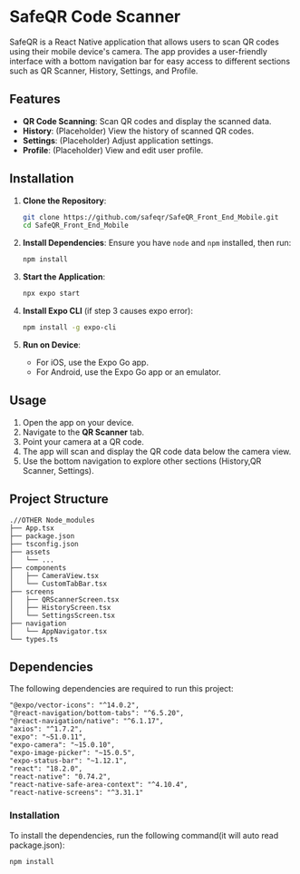 # SafeQR Code Scanner

SafeQR is a React Native application that allows users to scan QR codes using their mobile device's camera. The app provides a user-friendly interface with a bottom navigation bar for easy access to different sections such as QR Scanner, History, Settings, and Profile.

## Features

- **QR Code Scanning**: Scan QR codes and display the scanned data.
- **History**: (Placeholder) View the history of scanned QR codes.
- **Settings**: (Placeholder) Adjust application settings.
- **Profile**: (Placeholder) View and edit user profile.


## Installation

1. **Clone the Repository**:
   ```sh
   git clone https://github.com/safeqr/SafeQR_Front_End_Mobile.git
   cd SafeQR_Front_End_Mobile
   ```

2. **Install Dependencies**:
   Ensure you have `node` and `npm` installed, then run:
   ```sh
   npm install
   ```


3. **Start the Application**:
   ```sh
   npx expo start
   ```

   
3. **Install Expo CLI** (if step 3 causes expo error):
   ```sh
   npm install -g expo-cli
   ```

5. **Run on Device**:
   - For iOS, use the Expo Go app.
   - For Android, use the Expo Go app or an emulator.

## Usage

1. Open the app on your device.
2. Navigate to the **QR Scanner** tab.
3. Point your camera at a QR code.
4. The app will scan and display the QR code data below the camera view.
5. Use the bottom navigation to explore other sections (History,QR Scanner, Settings).

## Project Structure


```
.//OTHER Node_modules
├── App.tsx
├── package.json
├── tsconfig.json
├── assets
│   └── ...
├── components
│   ├── CameraView.tsx
│   └── CustomTabBar.tsx
├── screens
│   ├── QRScannerScreen.tsx
│   ├── HistoryScreen.tsx
│   └── SettingsScreen.tsx
├── navigation
│   └── AppNavigator.tsx
└── types.ts

```

## Dependencies

The following dependencies are required to run this project:

    "@expo/vector-icons": "^14.0.2",
    "@react-navigation/bottom-tabs": "^6.5.20",
    "@react-navigation/native": "^6.1.17",
    "axios": "^1.7.2",
    "expo": "~51.0.11",
    "expo-camera": "~15.0.10",
    "expo-image-picker": "~15.0.5",
    "expo-status-bar": "~1.12.1",
    "react": "18.2.0",
    "react-native": "0.74.2",
    "react-native-safe-area-context": "^4.10.4",
    "react-native-screens": "^3.31.1"

### Installation

To install the dependencies, run the following command(it will auto read package.json):

```bash
npm install
```

